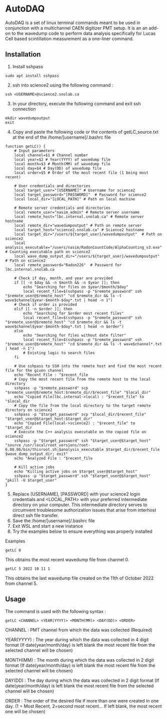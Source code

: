 # AutoDAQ
AutoDAQ is a set of linux terminal commands meant to be used in conjunction with a multichannel CAEN digitizer PMT setup. It is an an add-on to the wavedump code to perform data analysis specifically for Lucas Cell based scintillation measurement as a one-liner command. 

## Installation 

1. Install sshpass
```
sudo apt install sshpass
```

2. ssh into science2 using the following command :
```
ssh <USERNAME>@science2.snolab.ca
```
3. In your directory, execute the following command and exit ssh connection
```
mkdir wavedumpoutput
exit
```
4. Copy and paste the following code or the contents of getLC_source.txt at the end of the /home/[username]/.bashrc file
```
function getLC() {
    # Input parameters
    local channel=$1 # Channel number
    local year=$2 # Year(YYYY) of wavedump file
    local month=$3 # Month(MM) of wavedump file
    local day=$4 # Day(DD) of wavedump file
    local order=$5 # Order of the most recent file (1 being most recent)

    # User credentials and directories
    local target_user="[USERNAME]" # Username for science2
    local target_password="[PASSWORD]"  # Password for science2
    local local_dir="[LOCAL_PATH]" # Path on local machine

    # Remote server credentials and directories
    local remote_user="nasim_admin" # Remote server username
    local remote_host="lbc.internal.snolab.ca" # Remote server hostname
    local remote_dir="wavedumpoutput" # Path on remote server
    local target_host="science2.snolab.ca" # Science2 hostname
    local target_dir="/users/${target_user}/wavedumpoutput"  # Path on science2
    local analysis_executable="/users/nasim/RadonCountCode/AlphaCounting_v3.exe"  # Counting executable path on science2
    local wave_dump_output_dir="/users/${target_user}/wavedumpoutput"  # Path on science2
    local remote_password="Radon226"  # Password for lbc.internal.snolab.ca
    
    # Check if day, month, and year are provided
    if [[ -n $day && -n $month && -n $year ]]; then
        echo "Searching for files on $year/$month/$day"
        local recent_file=$(sshpass -p "$remote_password" ssh "$remote_user@$remote_host" "cd $remote_dir && ls -t wave$channel$year-$month-$day*.txt | head -n 1")
    # Check if order is provided
    elif [[ -n $order ]]; then
        echo "Searching for $order most recent files"
        local recent_file=$(sshpass -p "$remote_password" ssh "$remote_user@$remote_host" "cd $remote_dir && ls -t wave$channel$year-$month-$day*.txt | head -n $order")
    else
        echo "Searching for files without date filter"
        local recent_file=$(sshpass -p "$remote_password" ssh "$remote_user@$remote_host" "cd $remote_dir && ls -t wave$channel*.txt | head -n 1")
        # Existing logic to search files
    fi

    # Use sshpass to SSH into the remote host and find the most recent file for the given channel
	echo "Recent File : "$recent_file
    # Copy the most recent file from the remote host to the local directory
    sshpass -p "$remote_password" scp "$remote_user@$remote_host:$remote_dir/$recent_file" "$local_dir"
	echo "Copied File(lbc.internal->local) : "$recent_file" to "$local_dir
    # Copy the file from the local directory to the target remote directory on science2
    sshpass -p "$target_password" scp "$local_dir/$recent_file" "$target_user@$target_host:$target_dir"
	echo "Copied File(local->science2) : "$recent_file" to "$target_dir 
    # Execute the C++ analysis executable on the copied file on science2
    sshpass -p "$target_password" ssh "$target_user@$target_host" "source /usr/local/root_versions/root-6.08.06/bin/thisroot.sh;$analysis_executable $target_dir/$recent_file $wave_dump_output_dir; exit"
	echo "Analyzed File : "$recent_file

    # Kill active jobs
    echo "Killing active jobs on $target_user@$target_host"
    sshpass -p "$target_password" ssh "$target_user@$target_host" "pkill -U $target_user"
}
```

5. Replace [USERNAME], [PASSWORD] with your science2 login credentials and <LOCAL_PATH> with your preferred intermediate directory on your computer. This intermediate directory serves to circumvent troublesome authorization issues that arise from interhost direct ssh file transfer.
6. Save the /home/[username]/.bashrc file
7. Exit WSL and start a new instance
8. Try the examples below to ensure everything was properly installed

Examples
```
getLC 0
```
This obtains the most recent wavedump file from channel 0.

```
getLC 5 2022 10 11 1
```
This obtains the last wavedump file created on the 11th of October 2022 from channel 5. 

## Usage

The command is used with the following syntax : 
```
getLC <CHANNEL> <YEAR(YYYY)> <MONTH(MM)> <DAY(DD)> <ORDER>
```
CHANNEL : PMT channel from which the data was collected (Required)

YEAR(YYYY) : The year during which the data was collected in 4 digit format (If date(year/month/day) is left blank the most recent file from the selected channel will be chosen)

MONTH(MM) : The month during which the data was collected in 2 digit format (If date(year/month/day) is left blank the most recent file from the selected channel will be chosen)

DAY(DD) : The day during which the data was collected in 2 digit format (If date(year/month/day) is left blank the most recent file from the selected channel will be chosen)

ORDER : The order of the desired file if more than one were created in one day. (1 = Most Recent, 2=second most recent... If left blank, the most recent one will be chosen)
